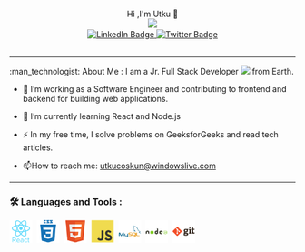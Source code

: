 
<div id="header" align="center">
   <br/>
   Hi ,I'm Utku 👋
</div>

<div align="center">
   <img src="https://media.giphy.com/media/1C8bHHJturSx2/giphy.gif" width="200"/>
<div/>


<div id="badges" align="center">
  <a href="https://www.linkedin.com/in/utku-coşkun" rel="nofollow">
    <img src="https://img.shields.io/badge/LinkedIn-blue?style=for-the-badge&logo=linkedin&logoColor=white" alt="LinkedIn Badge"/>
  </a>
 
  <a href="https://twitter.com/utkucoskunn">
    <img src="https://img.shields.io/badge/Twitter-red?style=for-the-badge&logo=twitter&logoColor=white" alt="Twitter Badge"/>
  </a>
</div>

<div align="center">
  <img src="https://komarev.com/ghpvc/?username=utkucoskunn&style=flat-square&color=blue" alt=""/>
<div/>
       
   ---
<div align="left">
   :man_technologist: About Me :
I am a  Jr. Full Stack Developer <img src="https://media.giphy.com/media/WUlplcMpOCEmTGBtBW/giphy.gif" width="30"> from Earth.

 - :telescope: I’m working as a Software Engineer and contributing to frontend and backend for building web applications.

 - 🌱 I’m currently learning React and Node.js

 - :zap: In my free time, I solve problems on GeeksforGeeks and read tech articles.

 - :mailbox:How to reach me: utkucoskun@windowslive.com
         
   <div/>
---

### :hammer_and_wrench: Languages and Tools :
  <div>
  <img src="https://github.com/devicons/devicon/blob/master/icons/react/react-original-wordmark.svg" title="React" alt="React" width="40" height="40"/>&nbsp;
  <img src="https://github.com/devicons/devicon/blob/master/icons/css3/css3-plain-wordmark.svg"  title="CSS3" alt="CSS" width="40" height="40"/>&nbsp;
  <img src="https://github.com/devicons/devicon/blob/master/icons/html5/html5-original.svg" title="HTML5" alt="HTML" width="40" height="40"/>&nbsp;
  <img src="https://github.com/devicons/devicon/blob/master/icons/javascript/javascript-original.svg" title="JavaScript" alt="JavaScript" width="40" height="40"/>&nbsp;
  <img src="https://github.com/devicons/devicon/blob/master/icons/mysql/mysql-original-wordmark.svg" title="MySQL"  alt="MySQL" width="40" height="40"/>&nbsp;
  <img src="https://github.com/devicons/devicon/blob/master/icons/nodejs/nodejs-original-wordmark.svg" title="NodeJS" alt="NodeJS" width="40" height="40"/>&nbsp;
  <img src="https://github.com/devicons/devicon/blob/master/icons/git/git-original-wordmark.svg" title="Git" **alt="Git" width="40" height="40"/>
</div>

